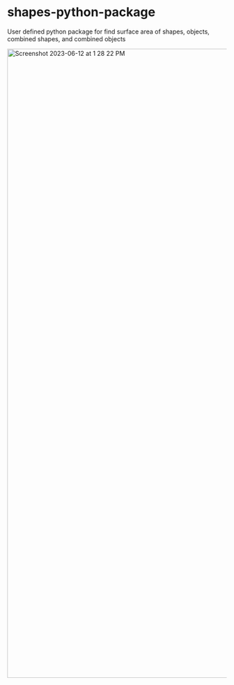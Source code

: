 # shapes-python-package
User defined python package for find surface area of shapes, objects, combined shapes, and combined objects

<img width="1440" alt="Screenshot 2023-06-12 at 1 28 22 PM" src="https://github.com/SanchithaUdana/shapes-python-package/assets/109952575/5cc13bcd-5dbe-40b8-8138-256ded502276">
